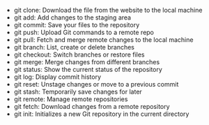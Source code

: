 - git clone: Download the file from the website to the local machine
- git add: Add changes to the staging area
- git commit: Save your files to the repository
- git push: Upload Git commands to a remote repo
- git pull: Fetch and merge remote changes to the local machine
- git branch: List, create or delete branches
- git checkout: Switch branches or restore files
- git merge: Merge changes from different branches
- git status: Show the current status of the repository
- git log: Display commit history
- git reset: Unstage changes or move to a previous commit
- git stash: Temporarily save changes for later
- git remote: Manage remote repositories
- git fetch: Download changes from a remote repository
- git init: Initializes a new Git repository in the current directory
